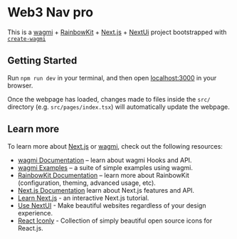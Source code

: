 # Web3 Nav pro

This is a [wagmi](https://wagmi.sh) + [RainbowKit](https://rainbowkit.com) + [Next.js](https://nextjs.org) + [NextUi](https://nextui.org/) project bootstrapped with [`create-wagmi`](https://github.com/wagmi-dev/wagmi/tree/main/packages/create-wagmi)

## Getting Started

Run `npm run dev` in your terminal, and then open [localhost:3000](http://localhost:3000) in your browser.

Once the webpage has loaded, changes made to files inside the `src/` directory (e.g. `src/pages/index.tsx`) will automatically update the webpage.

## Learn more

To learn more about [Next.js](https://nextjs.org) or [wagmi](https://wagmi.sh), check out the following resources:

- [wagmi Documentation](https://wagmi.sh) – learn about wagmi Hooks and API.
- [wagmi Examples](https://wagmi.sh/examples/connect-wallet) – a suite of simple examples using wagmi.
- [RainbowKit Documentation](https://rainbowkit.com/docs/introduction) – learn more about RainbowKit (configuration, theming, advanced usage, etc).
- [Next.js Documentation](https://nextjs.org/docs) learn about Next.js features and API.
- [Learn Next.js](https://nextjs.org/learn) - an interactive Next.js tutorial.
- [Use NextUI](https://nextui.org/) - Make beautiful websites regardless of your design experience.
- [React Iconly](https://react-iconly.jrgarciadev.com/) - Collection of simply beautiful open source icons for React.js.

